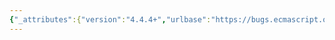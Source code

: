 ```yaml
---
{"_attributes":{"version":"4.4.4+","urlbase":"https://bugs.ecmascript.org/","maintainer":"dherman@mozilla.com"},"bug":{"bug_id":380,"creation_ts":"2012-06-09 13:47:00 -0700","short_desc":"12.13: abbreviated completion literal","delta_ts":"2012-06-16 09:36:17 -0700","product":"Draft for 6th Edition","component":"editorial issue","version":"Rev 7: May 4, 2012 Draft","rep_platform":"All","op_sys":"All","bug_status":"RESOLVED","resolution":"FIXED","priority":"Normal","bug_severity":"minor","everconfirmed":true,"reporter":{"uid":"jmdyck","name":"Michael Dyck"},"assigned_to":{"uid":"allen","name":"Allen Wirfs-Brock"},"long_desc":[{"commentid":971,"comment_count":0,"who":{"uid":"jmdyck","name":"Michael Dyck"},"bug_when":"2012-06-09 13:47:46 -0700","thetext":"In 12.13 \"The 'throw' Statement\",\nunder \"Semantics\",\nstep 2 says:\n    Return (throw, GetValue(exprRef), empty).\n\nThat should presumably be\n    Return Completion {\n        [[type]]: throw, [[value]]: GetValue(exprRef), [[target]]: empty }"},{"commentid":999,"comment_count":1,"who":{"uid":"allen","name":"Allen Wirfs-Brock"},"bug_when":"2012-06-16 09:36:17 -0700","thetext":"fixed in \"Rev 8\", June 12,2012 draft"}]}}
---
```

